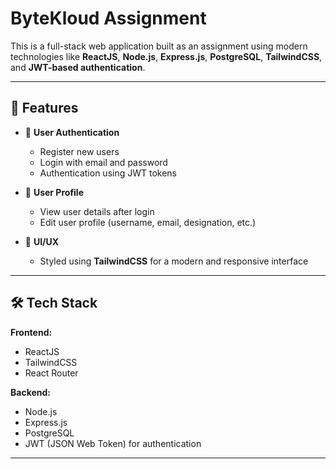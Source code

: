 # ByteKloud Assignment

This is a full-stack web application built as an assignment using modern technologies like **ReactJS**, **Node.js**, **Express.js**, **PostgreSQL**, **TailwindCSS**, and **JWT-based authentication**.

---

## 🚀 Features

- 🔐 **User Authentication**
  - Register new users
  - Login with email and password
  - Authentication using JWT tokens

- 👤 **User Profile**
  - View user details after login
  - Edit user profile (username, email, designation, etc.)

- 🎨 **UI/UX**
  - Styled using **TailwindCSS** for a modern and responsive interface

---

## 🛠 Tech Stack

**Frontend:**
- ReactJS
- TailwindCSS
- React Router

**Backend:**
- Node.js
- Express.js
- PostgreSQL
- JWT (JSON Web Token) for authentication

---
